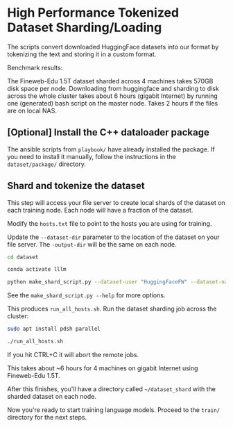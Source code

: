 # High Performance Tokenized Dataset Sharding/Loading

The scripts convert downloaded HuggingFace datasets into our format by tokenizing the text and storing it in a custom format.

Benchmark results:

The Fineweb-Edu 1.5T dataset sharded across 4 machines takes 570GB disk space per node.  Downloading from huggingface and sharding to disk across the whole cluster takes about 6 hours (gigabit Internet) by running one (generated) bash script on the master node.  Takes 2 hours if the files are on local NAS.


## [Optional] Install the C++ dataloader package

The ansible scripts from `playbook/` have already installed the package.  If you need to install it manually, follow the instructions in the `dataset/package/` directory.


## Shard and tokenize the dataset

This step will access your file server to create local shards of the dataset on each training node.  Each node will have a fraction of the dataset.

Modify the `hosts.txt` file to point to the hosts you are using for training.

Update the `--dataset-dir` parameter to the location of the dataset on your file server.  The `-output-dir` will be the same on each node.

```bash
cd dataset

conda activate lllm

python make_shard_script.py --dataset-user "HuggingFaceFW" --dataset-name "fineweb-edu" --output-dir ~/dataset_shard
```

See the `make_shard_script.py --help` for more options.

This produces `run_all_hosts.sh`.  Run the dataset sharding job across the cluster:

```bash
sudo apt install pdsh parallel

./run_all_hosts.sh
```

If you hit CTRL+C it will abort the remote jobs.

This takes about ~6 hours for 4 machines on gigabit Internet using Fineweb-Edu 1.5T.

After this finishes, you'll have a directory called `~/dataset_shard` with the sharded dataset on each node.

Now you're ready to start training language models.  Proceed to the `train/` directory for the next steps.
